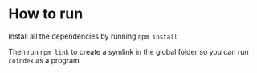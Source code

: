 # How to run

Install all the dependencies by running `npm install`

Then run `npm link` to create a symlink in the global folder so you can run `coindex` as a program


